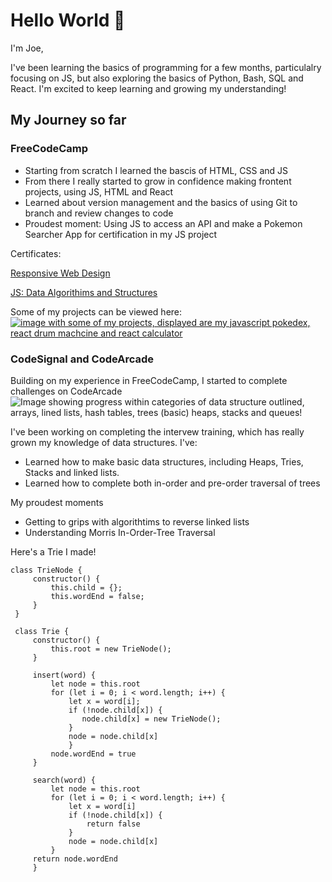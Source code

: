 # Hello World 👋

I'm Joe, 

I've been learning the basics of programming for a few months, particulalry focusing on JS, but also exploring the basics of Python, Bash, SQL and React. I'm excited to keep learning and growing my understanding!

## My Journey so far

### FreeCodeCamp
   - Starting from scratch I learned the bascis of HTML, CSS and JS
   - From there I really started to grow in confidence making frontent projects, using JS, HTML and React
   - Learned about version management and the basics of using Git to branch and review changes to code
   - Proudest moment: Using JS to access an API and make a Pokemon Searcher App for certification in my JS project

Certificates:

[Responsive Web Design](https://www.freecodecamp.org/certification/nalphe/responsive-web-design)

[JS: Data Algorithims and Structures](https://www.freecodecamp.org/certification/nalphe/javascript-algorithms-and-data-structures-v8)

Some of my projects can be viewed here:
[![image with some of my projects, displayed are my javascript pokedex, react drum machcine and react calculator](https://github.com/user-attachments/assets/ced38bed-fe30-4650-a1e6-f6036f0afa4a)](https://codepen.io/Joseph-Phelan-the-solid/full/zYVLrmN)


### CodeSignal and CodeArcade
Building on my experience in FreeCodeCamp, I started to complete challenges on CodeArcade
![Image showing progress within categories of data structure outlined, arrays, lined lists, hash tables, trees (basic) heaps, stacks and queues!](https://raw.githubusercontent.com/Nalphe/Image-Hosting/main/data%20structures.png "My Progression through data alorithims and structures")

I've been working on completing the intervew training, which has really grown my knowledge of data structures. I've:
   - Learned how to make basic data structures, including Heaps, Tries, Stacks and linked lists.
   - Learned how to complete both in-order and pre-order traversal of trees

My proudest moments
   - Getting to grips with algorithtims to reverse linked lists
   - Understanding Morris In-Order-Tree Traversal

Here's a Trie I made!   

    class TrieNode {
         constructor() {
             this.child = {};
             this.wordEnd = false;
         }
     }
     
     class Trie {
         constructor() {
             this.root = new TrieNode();
         }
         
         insert(word) {
             let node = this.root
             for (let i = 0; i < word.length; i++) {
                 let x = word[i];
                 if (!node.child[x]) {
                    node.child[x] = new TrieNode();
                 }
                 node = node.child[x]
                 }
             node.wordEnd = true
         }
        
         search(word) {
             let node = this.root
             for (let i = 0; i < word.length; i++) {
                 let x = word[i]
                 if (!node.child[x]) {
                     return false 
                 }
                 node = node.child[x]
             }
         return node.wordEnd
         }
